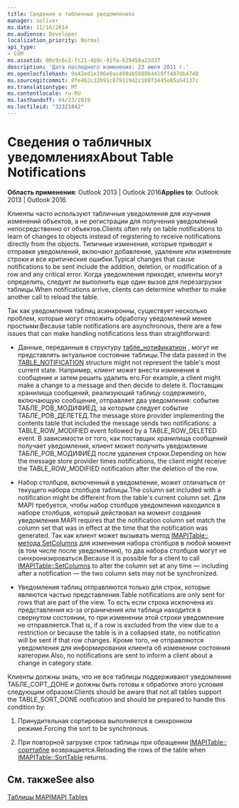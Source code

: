 ```yaml
---
title: Сведения о табличных уведомлениях
manager: soliver
ms.date: 11/16/2014
ms.audience: Developer
localization_priority: Normal
api_type:
- COM
ms.assetid: 00c9c6c2-fc21-4b9c-91fa-629450a22d37
description: 'Дата последнего изменения: 23 июля 2011 г.'
ms.openlocfilehash: 9a42ed1e196e8ac498ab5889b4419ff407db4748
ms.sourcegitcommit: 8fe462c32b91c87911942c188f3445e85a54137c
ms.translationtype: MT
ms.contentlocale: ru-RU
ms.lasthandoff: 04/23/2019
ms.locfileid: "32321842"
---
```

# <a name="about-table-notifications"></a><span data-ttu-id="34adf-103">Сведения о табличных уведомлениях</span><span class="sxs-lookup"><span data-stu-id="34adf-103">About Table Notifications</span></span>

  
  
<span data-ttu-id="34adf-104">**Область применения**: Outlook 2013 | Outlook 2016</span><span class="sxs-lookup"><span data-stu-id="34adf-104">**Applies to**: Outlook 2013 | Outlook 2016</span></span> 
  
<span data-ttu-id="34adf-105">Клиенты часто используют табличные уведомления для изучения изменений объектов, а не регистрации для получения уведомлений непосредственно от объектов.</span><span class="sxs-lookup"><span data-stu-id="34adf-105">Clients often rely on table notifications to learn of changes to objects instead of registering to receive notifications directly from the objects.</span></span> <span data-ttu-id="34adf-106">Типичные изменения, которые приводят к отправке уведомлений, включают добавление, удаление или изменение строки и все критические ошибки.</span><span class="sxs-lookup"><span data-stu-id="34adf-106">Typical changes that cause notifications to be sent include the addition, deletion, or modification of a row and any critical error.</span></span> <span data-ttu-id="34adf-107">Когда уведомления приходят, клиенты могут определить, следует ли выполнить еще один вызов для перезагрузки таблицы.</span><span class="sxs-lookup"><span data-stu-id="34adf-107">When notifications arrive, clients can determine whether to make another call to reload the table.</span></span> 
  
<span data-ttu-id="34adf-108">Так как уведомления таблиц асинхронны, существует несколько проблем, которые могут отложить обработку уведомлений менее простыми:</span><span class="sxs-lookup"><span data-stu-id="34adf-108">Because table notifications are asynchronous, there are a few issues that can make handling notifications less than straightforward:</span></span>
  
- <span data-ttu-id="34adf-109">Данные, переданные в структуру [табле_нотификатион](table_notification.md) , могут не представлять актуальное состояние таблицы.</span><span class="sxs-lookup"><span data-stu-id="34adf-109">The data passed in the [TABLE_NOTIFICATION](table_notification.md) structure might not represent the table's most current state.</span></span> <span data-ttu-id="34adf-110">Например, клиент может внести изменения в сообщение и затем решить удалить его.</span><span class="sxs-lookup"><span data-stu-id="34adf-110">For example, a client might make a change to a message and then decide to delete it.</span></span> <span data-ttu-id="34adf-111">Поставщик хранилища сообщений, реализующий таблицу содержимого, включающую сообщение, отправляет два уведомления: событие ТАБЛЕ_РОВ_МОДИФИЕД, за которым следует событие ТАБЛЕ_РОВ_ДЕЛЕТЕД.</span><span class="sxs-lookup"><span data-stu-id="34adf-111">The message store provider implementing the contents table that included the message sends two notifications: a TABLE_ROW_MODIFIED event followed by a TABLE_ROW_DELETED event.</span></span> <span data-ttu-id="34adf-112">В зависимости от того, как поставщик хранилища сообщений получает уведомления, клиент может получить уведомление ТАБЛЕ_РОВ_МОДИФИЕД после удаления строки.</span><span class="sxs-lookup"><span data-stu-id="34adf-112">Depending on how the message store provider times notifications, the client might receive the TABLE_ROW_MODIFIED notification after the deletion of the row.</span></span> 
    
- <span data-ttu-id="34adf-113">Набор столбцов, включенный в уведомление, может отличаться от текущего набора столбцов таблицы.</span><span class="sxs-lookup"><span data-stu-id="34adf-113">The column set included with a notification might be different from the table's current column set.</span></span> <span data-ttu-id="34adf-114">Для MAPI требуется, чтобы набор столбцов уведомления находился в наборе столбцов, который действовал на момент создания уведомления.</span><span class="sxs-lookup"><span data-stu-id="34adf-114">MAPI requires that the notification column set match the column set that was in effect at the time that the notification was generated.</span></span> <span data-ttu-id="34adf-115">Так как клиент может вызывать метод [IMAPITable:: метода SetColumns](imapitable-setcolumns.md) для изменения набора столбцов в любой момент (в том числе после уведомления), то два набора столбцов могут не синхронизироваться.</span><span class="sxs-lookup"><span data-stu-id="34adf-115">Because it is possible for a client to call [IMAPITable::SetColumns](imapitable-setcolumns.md) to alter the column set at any time — including after a notification — the two column sets may not be synchronized.</span></span> 
    
- <span data-ttu-id="34adf-116">Уведомления таблиц отправляются только для строк, которые являются частью представления.</span><span class="sxs-lookup"><span data-stu-id="34adf-116">Table notifications are only sent for rows that are part of the view.</span></span> <span data-ttu-id="34adf-117">То есть если строка исключена из представления из-за ограничения или таблица находится в свернутом состоянии, то при изменении этой строки уведомление не отправляется.</span><span class="sxs-lookup"><span data-stu-id="34adf-117">That is, if a row is excluded from the view due to a restriction or because the table is in a collapsed state, no notification will be sent if that row changes.</span></span> <span data-ttu-id="34adf-118">Кроме того, не отправляются уведомления для информирования клиента об изменении состояния категории.</span><span class="sxs-lookup"><span data-stu-id="34adf-118">Also, no notifications are sent to inform a client about a change in category state.</span></span>
    
<span data-ttu-id="34adf-119">Клиенты должны знать, что не все таблицы поддерживают уведомление ТАБЛЕ_СОРТ_ДОНЕ и должны быть готовы к обработке этого условия следующим образом:</span><span class="sxs-lookup"><span data-stu-id="34adf-119">Clients should be aware that not all tables support the TABLE_SORT_DONE notification and should be prepared to handle this condition by:</span></span>
  
1. <span data-ttu-id="34adf-120">Принудительная сортировка выполняется в синхронном режиме.</span><span class="sxs-lookup"><span data-stu-id="34adf-120">Forcing the sort to be synchronous.</span></span>
    
2. <span data-ttu-id="34adf-121">При повторной загрузке строк таблицы при обращении [IMAPITable:: сорттабле](imapitable-sorttable.md) возвращается.</span><span class="sxs-lookup"><span data-stu-id="34adf-121">Reloading the rows of the table when [IMAPITable::SortTable](imapitable-sorttable.md) returns.</span></span> 
    
## <a name="see-also"></a><span data-ttu-id="34adf-122">См. также</span><span class="sxs-lookup"><span data-stu-id="34adf-122">See also</span></span>



[<span data-ttu-id="34adf-123">Таблицы MAPI</span><span class="sxs-lookup"><span data-stu-id="34adf-123">MAPI Tables</span></span>](mapi-tables.md)

